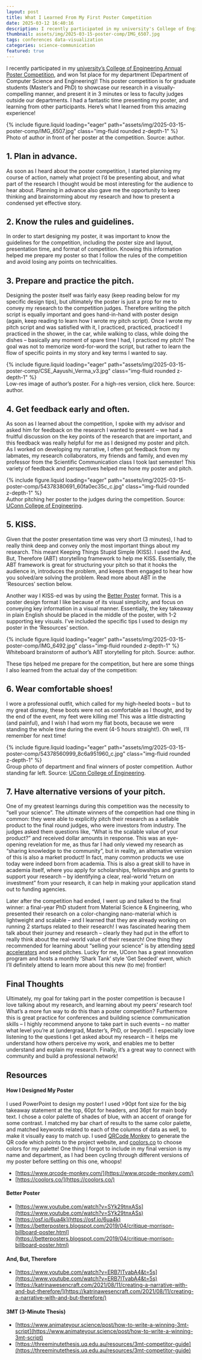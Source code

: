 ```yaml
---
layout: post
title: What I Learned From My First Poster Competition
date: 2025-03-12 16:40:16
description: I recently participated in my university's College of Engineering Annual Poster Competition, and won 1st place for my department (Department of Computer Science and Engineering)!
thumbnail: assets/img/2025-03-15-poster-comp/IMG_6507.jpg
tags: conferences data-visualization
categories: science-communication
featured: true
---
```


I recently participated in my [university’s College of Engineering Annual Poster Competition](https://dailycampus.com/2025/03/11/college-of-engineering-hosts-poster-competition/), and won 1st place for my department (Department of Computer Science and Engineering)! This poster competition is for graduate students (Master’s and PhD) to showcase our research in a visually-compelling manner, and present it in 3 minutes or less to faculty judges outside our departments. I had a fantastic time presenting my poster, and learning from other participants. Here’s what I learned from this amazing experience!

<div class="row mt-3">
    <div class="col-sm mt-3 mt-md-0">
        {% include figure.liquid loading="eager" path="assets/img/2025-03-15-poster-comp/IMG_6507.jpg" class="img-fluid rounded z-depth-1" %}
    </div>
</div>
<div class="caption">
    Photo of author in front of her poster at the competition. Source: author.
</div>

## 1. Plan in advance.
As soon as I heard about the poster competition, I started planning my course of action, namely what project I’d be presenting about, and what part of the research I thought would be most interesting for the audience to hear about. Planning in advance also gave me the opportunity to keep thinking and brainstorming about my research and how to present a condensed yet effective story.

## 2. Know the rules and guidelines.
In order to start designing my poster, it was important to know the guidelines for the competition, including the poster size and layout, presentation time, and format of competition. Knowing this information helped me prepare my poster so that I follow the rules of the competition and avoid losing any points on technicalities.

## 3. Prepare and practice the pitch.
Designing the poster itself was fairly easy (keep reading below for my specific design tips), but ultimately the poster is just a prop for me to convey my research to the competition judges. Therefore writing the pitch script is equally important and goes hand-in-hand with poster design (again, keep reading to learn how I wrote my pitch script). Once I wrote my pitch script and was satisfied with it, I practiced, practiced, practiced! I practiced in the shower, in the car, while walking to class, while doing the dishes – basically any moment of spare time I had, I practiced my pitch! The goal was not to memorize word-for-word the script, but rather to learn the flow of specific points in my story and key terms I wanted to say.

<div class="row mt-3">
    <div class="col-sm mt-3 mt-md-0">
        {% include figure.liquid loading="eager" path="assets/img/2025-03-15-poster-comp/CSE_Aayushi_Verma_v3.jpg" class="img-fluid rounded z-depth-1" %}
    </div>
</div>
<div class="caption">
    Low-res image of author’s poster. For a high-res version, click here. Source: author.
</div>

## 4. Get feedback early and often.

As soon as I learned about the competition, I spoke with my advisor and asked him for feedback on the research I wanted to present – we had a fruitful discussion on the key points of the research that are important, and this feedback was really helpful for me as I designed my poster and pitch. As I worked on developing my narrative, I often got feedback from my labmates, my research collaborators, my friends and family, and even my professor from the Scientific Communication class I took last semester! This variety of feedback and perspectives helped me hone my poster and pitch.

<div class="row mt-3">
    <div class="col-sm mt-3 mt-md-0">
        {% include figure.liquid loading="eager" path="assets/img/2025-03-15-poster-comp/54378380691_60fa0ec35c_c.jpg" class="img-fluid rounded z-depth-1" %}
    </div>
</div>
<div class="caption">
    Author pitching her poster to the judges during the competition. Source: <a href="https://engineering.uconn.edu/">UConn College of Engineering</a>.
</div>

## 5. KISS.
Given that the poster presentation time was very short (3 minutes), I had to really think deep and convey only the most important things about my research. This meant Keeping Things Stupid Simple (KISS). I used the And, But, Therefore (ABT) storytelling framework to help me KISS. Essentially, the ABT framework is great for structuring your pitch so that it hooks the audience in, introduces the problem, and keeps them engaged to hear how you solved/are solving the problem. Read more about ABT in the ‘Resources’ section below.

Another way I KISS-ed was by using the [Better Poster](https://www.youtube.com/watch?v=SYk29tnxASs) format. This is a poster design format I like because of its visual simplicity, and focus on conveying key information in a visual manner. Essentially, the key takeaway in plain English should be placed in the middle of the poster, with 1-2 supporting key visuals. I’ve included the specific tips I used to design my poster in the ‘Resources’ section.

<div class="row mt-3">
    <div class="col-sm mt-3 mt-md-0">
        {% include figure.liquid loading="eager" path="assets/img/2025-03-15-poster-comp/IMG_6492.jpg" class="img-fluid rounded z-depth-1" %}
    </div>
</div>
<div class="caption">
    Whiteboard brainstorm of author’s ABT storytelling for pitch. Source: author.
</div>

These tips helped me prepare for the competition, but here are some things I also learned from the actual day of the competition:

## 6. Wear comfortable shoes!

I wore a professional outfit, which called for my high-heeled boots – but to my great dismay, these boots were not as comfortable as I thought, and by the end of the event, my feet were killing me! This was a little distracting (and painful), and I wish I had worn my flat boots, because we were standing the whole time during the event (4-5 hours straight!). Oh well, I’ll remember for next time!

<div class="row mt-3">
    <div class="col-sm mt-3 mt-md-0">
        {% include figure.liquid loading="eager" path="assets/img/2025-03-15-poster-comp/54378560999_8c6a951960_c.jpg" class="img-fluid rounded z-depth-1" %}
    </div>
</div>
<div class="caption">
    Group photo of department and final winners of poster competition. Author standing far left. Source: <a href="https://engineering.uconn.edu/">UConn College of Engineering</a>.
</div>

## 7. Have alternative versions of your pitch.
One of my greatest learnings during this competition was the necessity to “sell your science”. The ultimate winners of the competition had one thing in common: they were able to explicitly pitch their research as a sellable product to the final round judges, who were investors from industry. The judges asked them questions like, “What is the scalable value of your product?” and received dollar amounts in response. This was an eye-opening revelation for me, as thus far I had only viewed my research as “sharing knowledge to the community”, but in reality, an alternative version of this is also a market product! In fact, many common products we use today were indeed born from academia. This is also a great skill to have in academia itself, where you apply for scholarships, fellowships and grants to support your research – by identifying a clear, real-world “return on investment” from your research, it can help in making your application stand out to funding agencies.

Later after the competition had ended, I went up and talked to the final winner: a final-year PhD student from Material Science & Engineering, who presented their research on a color-changing nano-material which is lightweight and scalable – and I learned that they are already working on running 2 startups related to their research! I was fascinated hearing them talk about their journey and research – clearly they had put in the effort to really think about the real-world value of their research! One thing they recommended for learning about “selling your science” is by attending [seed accelerators](https://en.wikipedia.org/wiki/Startup_accelerator) and seed pitches. Lucky for me, UConn has a great innovation program and hosts a monthly ‘Shark Tank’ style ‘Get Seeded’ event, which I’ll definitely attend to learn more about this new (to me) frontier!

## Final Thoughts

Ultimately, my goal for taking part in the poster competition is because I love talking about my research, and learning about my peers’ research too! What’s a more fun way to do this than a poster competition? Furthermore this is great practice for conferences and building science communication skills – I highly recommend anyone to take part in such events – no matter what level you’re at (undergrad, Master’s, PhD, or beyond!). I especially love listening to the questions I get asked about my research – it helps me understand how others perceive my work, and enables me to better understand and explain my research. Finally, it’s a great way to connect with community and build a professional network!

## Resources


#### How I Designed My Poster

I used PowerPoint to design my poster! I used >90pt font size for the big takeaway statement at the top, 60pt for headers, and 36pt for main body text. I chose a color palette of shades of blue, with an accent of orange for some contrast. I matched my bar chart of results to the same color palette, and matched keywords related to each of the columns of data as well, to make it visually easy to match up. I used [QRCode Monkey](https://www.qrcode-monkey.com/) to generate the QR code which points to the project website, and [coolors.co](https://coolors.co/) to choose colors for my palette! One thing I forgot to include in my final version is my name and department, as I had been cycling through different versions of my poster before settling on this one, whoops!

- [https://www.qrcode-monkey.com/](https://www.qrcode-monkey.com/)
- [https://coolors.co/](https://coolors.co/)

#### Better Poster

- [https://www.youtube.com/watch?v=SYk29tnxASs](https://www.youtube.com/watch?v=SYk29tnxASs)
- [https://osf.io/6ua4k](https://osf.io/6ua4k)
- [https://betterposters.blogspot.com/2019/04/critique-morrison-billboard-poster.html](https://betterposters.blogspot.com/2019/04/critique-morrison-billboard-poster.html)

#### And, But, Therefore

- [https://www.youtube.com/watch?v=ERB7ITvabA4&t=5s](https://www.youtube.com/watch?v=ERB7ITvabA4&t=5s)
- [https://katrinawesencraft.com/2021/08/11/creating-a-narrative-with-and-but-therefore/](https://katrinawesencraft.com/2021/08/11/creating-a-narrative-with-and-but-therefore/)

#### 3MT (3-Minute Thesis)

- [https://www.animateyour.science/post/how-to-write-a-winning-3mt-script](https://www.animateyour.science/post/how-to-write-a-winning-3mt-script)
- [https://threeminutethesis.uq.edu.au/resources/3mt-competitor-guide](https://threeminutethesis.uq.edu.au/resources/3mt-competitor-guide)